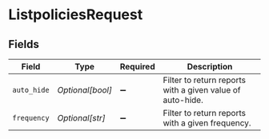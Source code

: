 # ListpoliciesRequest


## Fields

| Field                                                     | Type                                                      | Required                                                  | Description                                               |
| --------------------------------------------------------- | --------------------------------------------------------- | --------------------------------------------------------- | --------------------------------------------------------- |
| `auto_hide`                                               | *Optional[bool]*                                          | :heavy_minus_sign:                                        | Filter to return reports with a given value of auto-hide. |
| `frequency`                                               | *Optional[str]*                                           | :heavy_minus_sign:                                        | Filter to return reports with a given frequency.          |